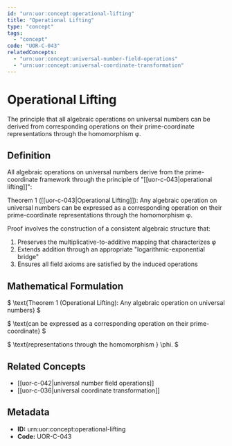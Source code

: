 ```yaml
---
id: "urn:uor:concept:operational-lifting"
title: "Operational Lifting"
type: "concept"
tags:
  - "concept"
code: "UOR-C-043"
relatedConcepts:
  - "urn:uor:concept:universal-number-field-operations"
  - "urn:uor:concept:universal-coordinate-transformation"
---
```


# Operational Lifting

The principle that all algebraic operations on universal numbers can be derived from corresponding operations on their prime-coordinate representations through the homomorphism φ.

## Definition

All algebraic operations on universal numbers derive from the prime-coordinate framework through the principle of "[[uor-c-043|operational lifting]]":

Theorem 1 ([[uor-c-043|Operational Lifting]]): Any algebraic operation on universal numbers can be expressed as a corresponding operation on their prime-coordinate representations through the homomorphism φ.

Proof involves the construction of a consistent algebraic structure that:
1. Preserves the multiplicative-to-additive mapping that characterizes φ
2. Extends addition through an appropriate "logarithmic-exponential bridge"
3. Ensures all field axioms are satisfied by the induced operations

## Mathematical Formulation

$
\text{Theorem 1 (Operational Lifting): Any algebraic operation on universal numbers}
$

$
\text{can be expressed as a corresponding operation on their prime-coordinate}
$

$
\text{representations through the homomorphism } \phi.
$

## Related Concepts

- [[uor-c-042|universal number field operations]]
- [[uor-c-036|universal coordinate transformation]]

## Metadata

- **ID:** urn:uor:concept:operational-lifting
- **Code:** UOR-C-043
